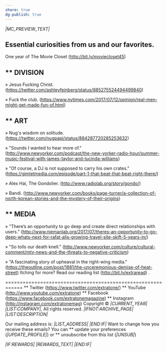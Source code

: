 ```yaml
---
share: true
dg-publish: true
---
```

*|MC_PREVIEW_TEXT|*

Essential curiosities from us and our favorites.
------------------------------------------------------------
One year of The Movie Closet (http://bit.ly/moviecloset45)


** DIVISION
------------------------------------------------------------
» Jesus Fucking Christ. (https://twitter.com/ashleyfeinberg/status/885275524494499840)

» Fuck the club. (https://www.nytimes.com/2017/07/12/opinion/real-men-might-get-made-fun-of.html)


** ART
------------------------------------------------------------
» Nug's wisdom on solitude. (https://twitter.com/nugpapi/status/884287720285253632)

» "Sounds I wanted to hear more of." (http://www.newyorker.com/podcast/the-new-yorker-radio-hour/summer-music-festival-with-james-taylor-and-lucinda-williams)

» "Of course, a DJ is not supposed to carry his own crates." (https://gimletmedia.com/episode/part-1-that-beat-that-beat-right-there/)

» Alex Hai, The Gondolier. (http://www.radiolab.org/story/gondo/)

» Bandi. (http://www.newyorker.com/books/page-turner/a-collection-of-north-korean-stories-and-the-mystery-of-their-origins)


** MEDIA
------------------------------------------------------------
» "There’s an opportunity to go deep and create direct relationships with users." (http://www.niemanlab.org/2017/07/theres-an-opportunity-to-go-deep-whats-next-for-rafat-alis-growing-travel-site-skift-5-years-in/)

» "So tolls our death knell." (http://www.newyorker.com/culture/cultural-comment/mtv-news-and-the-threats-to-negative-criticism)

» "A fascinating story of upheaval in the right-wing media." (https://theoutline.com/post/1881/the-unceremonious-demise-of-heat-street)
Itching for more?
Read our reading list (http://bit.ly/extraread) .

============================================================
** Twitter (https://www.twitter.com/extratone/)
** YouTube (http://www.youtube.com/extratone)
** Facebook (https://www.facebook.com/extratonemagazine)
** Instagram (http://instagram.com/extratonemag)
Copyright © *|CURRENT_YEAR|* *|LIST:COMPANY|*, All rights reserved.
*|IFNOT:ARCHIVE_PAGE|* *|LIST:DESCRIPTION|*

Our mailing address is:
*|LIST_ADDRESS|* *|END:IF|*
Want to change how you receive these emails?
You can ** update your preferences (*|UPDATE_PROFILE|*)
or ** unsubscribe from this list (*|UNSUB|*)

*|IF:REWARDS|* *|REWARDS_TEXT|* *|END:IF|*